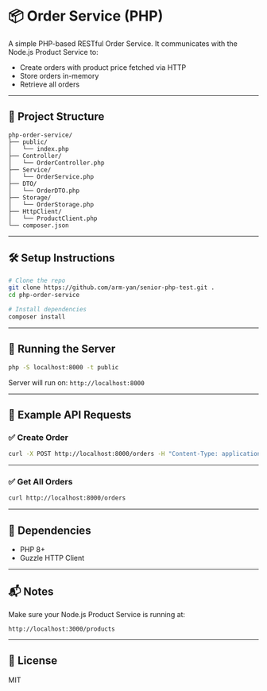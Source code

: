 # 📦 Order Service (PHP)

A simple PHP-based RESTful Order Service. It communicates with the Node.js Product Service to:
- Create orders with product price fetched via HTTP
- Store orders in-memory
- Retrieve all orders

---

## 📁 Project Structure

```
php-order-service/
├── public/
│   └── index.php
├── Controller/
│   └── OrderController.php
├── Service/
│   └── OrderService.php
├── DTO/
│   └── OrderDTO.php
├── Storage/
│   └── OrderStorage.php
├── HttpClient/
│   └── ProductClient.php
└── composer.json
```

---

## 🛠 Setup Instructions

```bash
# Clone the repo
git clone https://github.com/arm-yan/senior-php-test.git .
cd php-order-service

# Install dependencies
composer install
```

---

## 🚀 Running the Server

```bash
php -S localhost:8000 -t public
```

Server will run on: `http://localhost:8000`

---

## 🧪 Example API Requests

### ✅ Create Order

```bash
curl -X POST http://localhost:8000/orders -H "Content-Type: application/json" -d '{"productId": "PRODUCT_ID_FROM_NODE_SERVICE", "quantity": 3}'
```

---

### ✅ Get All Orders

```bash
curl http://localhost:8000/orders
```

---

## 🔗 Dependencies

- PHP 8+
- Guzzle HTTP Client

---

## 📬 Notes

Make sure your Node.js Product Service is running at:
```
http://localhost:3000/products
```

---

## 🧼 License

MIT